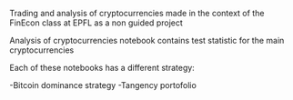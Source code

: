 Trading and analysis of cryptocurrencies made in the context of the FinEcon class at EPFL as a non guided project

Analysis of cryptocurrencies notebook contains test statistic for the main cryptocurrencies

Each of these notebooks has a different strategy: </p>
	-Bitcoin dominance strategy
	-Tangency portofolio

